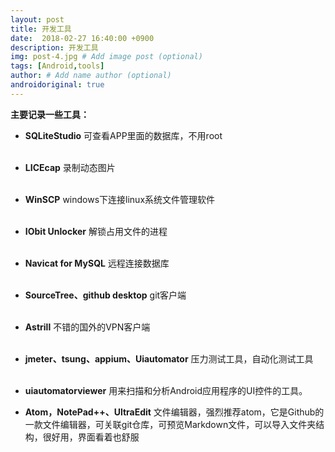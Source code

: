 ```yaml
---
layout: post
title: 开发工具
date:  2018-02-27 16:40:00 +0900  
description: 开发工具
img: post-4.jpg # Add image post (optional)
tags: [Android,tools]
author: # Add name author (optional)
androidoriginal: true
---
```


**主要记录一些工具：**
<br>


- **SQLiteStudio**	可查看APP里面的数据库，不用root
<br><br>
- **LICEcap**	录制动态图片
<br><br>
- **WinSCP**	windows下连接linux系统文件管理软件
<br><br>
- **IObit Unlocker**	解锁占用文件的进程
<br><br>
- **Navicat for MySQL**	远程连接数据库
<br><br>
- **SourceTree、github desktop**	git客户端
<br><br>
- **Astrill**	不错的国外的VPN客户端
<br><br>
- **jmeter、tsung、appium、Uiautomator**	压力测试工具，自动化测试工具
<br><br>
- **uiautomatorviewer**	用来扫描和分析Android应用程序的UI控件的工具。

- **Atom，NotePad++、UltraEdit** 文件编辑器，强烈推荐atom，它是Github的一款文件编辑器，可关联git仓库，可预览Markdown文件，可以导入文件夹结构，很好用，界面看着也舒服
